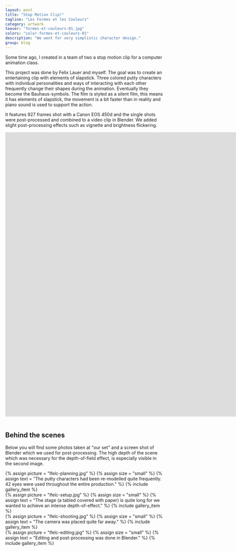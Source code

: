 ```yaml
---
layout: post
title: "Stop Motion Clip!"
tagline: "Les Formes et les Couleurs"
category: artwork
teaser: "formes-et-couleurs-01.jpg"
colors: "color-formes-et-couleurs-01"
description: "We went for very simplistic character design."
group: blog
---
```


Some time ago, I created in a team of two a stop motion clip for a computer animation class.

<!--more-->

This project was done by Felix Lauer and myself. The goal was to create an entertaining clip with elements of slapstick. Three colored putty characters with individual personalities and ways of interacting with each other frequently change their shapes during the animation. Eventually they become the Bauhaus-symbols.
The film is styled as a silent film, this means it has elements of slapstick, the movement is a bit faster than in reality and piano sound is used to support the action.

It features 927 frames shot with a Canon EOS 450d and the single shots were post-processed and combined to a video clip in Blender. We added slight post-processing effects such as vignette and brightness flickering.

<div class="responsive-video-32">
<iframe src="http://player.vimeo.com/video/69958297?title=0&amp;byline=0&amp;portrait=0&amp;color={% include link_color %}" width="1600" height="900" frameborder="0" webkitAllowFullScreen allowFullScreen></iframe>
</div>

<br>


## Behind the scenes

Below you will find some photos taken at "our set" and a screen shot of Blender which we used for post-processing. The high depth of the scene which was necessary for the depth-of-field effect, is especially visible in the second image.

<div class="row magnific-gallery">
    <div class="col-xs-3">
        {% assign picture = "lfelc-planning.jpg" %}
        {% assign size = "small" %}
        {% assign text = "The putty characters had been re-modelled quite frequently. 42 eyes were used throughout the entire production." %}
        {% include gallery_item %}
    </div>
    <div class="col-xs-3">
        {% assign picture = "lfelc-setup.jpg" %}
        {% assign size = "small" %}
        {% assign text = "The stage (a tabled covered with paper) is quite long for we wanted to achieve an intense depth-of-effect." %}
        {% include gallery_item %}
    </div>
    <div class="col-xs-3">
        {% assign picture = "lfelc-shooting.jpg" %}
        {% assign size = "small" %}
        {% assign text = "The camera was placed quite far away." %}
        {% include gallery_item %}
    </div>
    <div class="col-xs-3">
        {% assign picture = "lfelc-editing.jpg" %}
        {% assign size = "small" %}
        {% assign text = "Editing and post-processing was done in Blender." %}
        {% include gallery_item %}
    </div>
</div>



